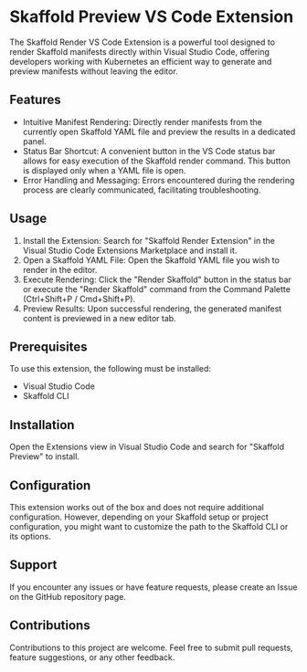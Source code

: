 # Skaffold Preview VS Code Extension

The Skaffold Render VS Code Extension is a powerful tool designed to render Skaffold manifests directly within Visual Studio Code, offering developers working with Kubernetes an efficient way to generate and preview manifests without leaving the editor.

## Features

- Intuitive Manifest Rendering: Directly render manifests from the currently open Skaffold YAML file and preview the results in a dedicated panel.
- Status Bar Shortcut: A convenient button in the VS Code status bar allows for easy execution of the Skaffold render command. This button is displayed only when a YAML file is open.
- Error Handling and Messaging: Errors encountered during the rendering process are clearly communicated, facilitating troubleshooting.

## Usage

1. Install the Extension: Search for "Skaffold Render Extension" in the Visual Studio Code Extensions Marketplace and install it.
2. Open a Skaffold YAML File: Open the Skaffold YAML file you wish to render in the editor.
3. Execute Rendering: Click the "Render Skaffold" button in the status bar or execute the "Render Skaffold" command from the Command Palette (Ctrl+Shift+P / Cmd+Shift+P).
4. Preview Results: Upon successful rendering, the generated manifest content is previewed in a new editor tab.

## Prerequisites

To use this extension, the following must be installed:

- Visual Studio Code
- Skaffold CLI

## Installation

Open the Extensions view in Visual Studio Code and search for "Skaffold Preview" to install.

## Configuration

This extension works out of the box and does not require additional configuration. However, depending on your Skaffold setup or project configuration, you might want to customize the path to the Skaffold CLI or its options.

## Support

If you encounter any issues or have feature requests, please create an Issue on the GitHub repository page.

## Contributions

Contributions to this project are welcome. Feel free to submit pull requests, feature suggestions, or any other feedback.